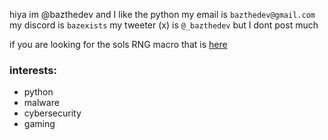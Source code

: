 hiya im @bazthedev and I like the python
my email is `bazthedev@gmail.com`
my discord is `bazexists`
my tweeter (x) is `@_bazthedev` but I dont post much

if you are looking for the sols RNG macro that is [here](https://github.com/bazthedev/SolsScope)

### interests:
- python
- malware
- cybersecurity
- gaming
